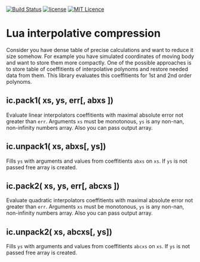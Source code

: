 [![Build Status](https://travis-ci.org/iskolbin/lic.svg?branch=master)](https://travis-ci.org/iskolbin/lic)
[![license](https://img.shields.io/badge/license-public%20domain-blue.svg)](http://unlicense.org/)
[![MIT Licence](https://badges.frapsoft.com/os/mit/mit.svg?v=103)](https://opensource.org/licenses/mit-license.php)


Lua interpolative compression
=============================

Consider you have dense table of precise calculations and want to reduce
it size somehow. For example you have simulated coordinates of moving body
and want to store them more compactly. One of the possible approaches is
to store table of coeffitients of interpolative polynoms and restore needed
data from them. This library evaluates this coeffitients for 1st and 2nd
order polynoms. 

ic.pack1( xs, ys, err[, abxs ])
-------------------------------

Evaluate linear interpolators coeffitients with maximal absolute error not
greater than `err`. Arguments `xs` must be monotonous, `ys` is any non-nan,
non-infinity numbers array. Also you can pass output array.

ic.unpack1( xs, abxs[, ys])
---------------------------

Fills `ys` with arguments and values from coeffitients `abxs` on `xs`. If
`ys` is not passed free array is created.

ic.pack2( xs, ys, err[, abcxs ])
--------------------------------

Evaluate quadratic interpolators coeffitients with maximal absolute error not
greater than `err`. Arguments `xs` must be monotonous, `ys` is any non-nan,
non-infinity numbers array. Also you can pass output array.

ic.unpack2( xs, abcxs[, ys])
----------------------------

Fills `ys` with arguments and values from coeffitients `abcxs` on `xs`. If
`ys` is not passed free array is created.
